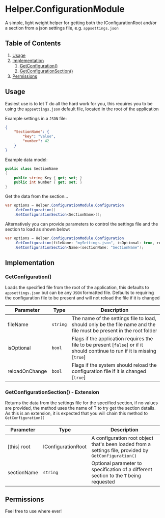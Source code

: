 # Helper.ConfigurationModule

A simple, light weight helper for getting both the IConfigurationRoot and/or a section from a json settings file, e.g. `appsettings.json`

## Table of Contents

1. [Usage](#Usage)
2. [Implementation](#Implementation)
    1. [GetConfiguration()](#GetConfiguration)
    2. [GetConfigurationSection()](#GetConfigurationSection)
3. [Permissions](#Permissions)

## Usage

Easiest use is to let T do all the hard work for you, this requires you to be using the `appsettings.json` default file, located in the root of the application

Example settings in a `JSON` file:

```json
{
    "SectionName": {
        "key": "Value",
        "number": 42
    }
}
```

Example data model:

```csharp
public class SectionName
{
    public string Key { get; set; }
    public int Number { get; set; }
}
```

Get the data from the section...

```csharp
var options = Helper.ConfigurationModule.Configuration
    .GetConfiguration()
    .GetConfigurationSection<SectionName>();
```

Alternatively you can provide parameters to control the settings file and the section to load as shown below:

```csharp
var options = Helper.ConfigurationModule.Configuration
    .GetConfiguration(fileName: "mySettings.json", isOptional: true, reloadOnChanges: false)
    .GetConfigurationSection<Name>(sectionName: "SectionName");
```

## Implementation

### GetConfiguration()

Loads the specified file from the root of the application, this defaults to `appsettings.json` but can be any `JSON` formatted file. Defaults to requiring the configuration file to be present and will not reload the file if it is changed

| Parameter | Type | Description |
| -- | -- | -- |
| fileName | `string` | The name of the settings file to load, should only be the file name and the file must be present in the root folder |
| isOptional | `bool` | Flags if the application requires the file to be present [`false`] or if it should continue to run if it is missing [`true`]
| reloadOnChange | `bool` | Flags if the system should reload the configuration file if it is changed [`true`]|

### GetConfigurationSection() - Extension

Returns the data from the settings file for the specified section, if no values are provided, the method uses the name of T to try get the section details. As this is an extension, it is expected that you will chain this method to `GetConfiguration()`

| Parameter | Type | Description |
| -- | -- | -- |
| [this] root | IConfigurationRoot | A configuration root object that's been loaded from a settings file, provided by `GetConfiguration()` |
| sectionName | `string` | Optional parameter to specification of a different section to the `T` being requested

## Permissions

Feel free to use where ever!
